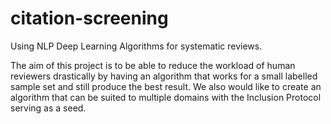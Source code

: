 # citation-screening
Using NLP Deep Learning Algorithms for systematic reviews. 

The aim of this project is to be able to reduce the workload of human reviewers drastically by having an algorithm that works for a small labelled sample set and still produce the best result. We also would like to create an algorithm that can be suited to multiple domains with the Inclusion Protocol serving as a seed.
